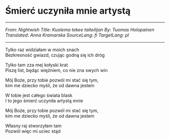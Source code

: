 # Śmierć uczyniła mnie artystą 
---
_From_: _Nightwish_
_Title_: _Kuolema tekee taiteilijan_
_By_: _Tuomas Holopainen_
_Translated_: _Anna Kramarska_
_SourceLang_: _fi_
_TargetLang_: _pl_

---

Tylko raz widziałam w moich snach  
Bezkresność gwiazd, czując godną się ich dróg

Tylko tam zza mej kołyski krat  
Piszę list, będąc więźniem, co nie zna swych win


Mój Boże, przy tobie pozwól mi stać się tym,  
kim me dziecko myśli, że od dawna jestem


W tobie jest całego świata blask  
I to jego śmierć uczyniła artystą mnie 


Mój Boże, przy tobie pozwól mi stać się tym,  
kim me dziecko myśli, że od dawna jestem


Własny raj stworzyłam tam  
Pozwól więc mi uciec stąd
